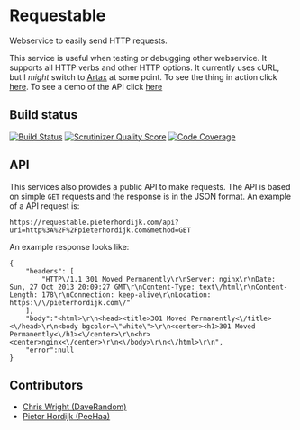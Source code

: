 Requestable
===========

Webservice to easily send HTTP requests.

This service is useful when testing or debugging other webservice. It supports all HTTP verbs and other HTTP options. It currently uses cURL, but I *might* switch to [Artax][artax] at some point. To see the thing in action click [here][demo]. To see a demo of the API click [here][api-demo]

Build status
------------

[![Build Status](https://travis-ci.org/PeeHaa/Requestable.png?branch=master)](https://travis-ci.org/PeeHaa/Requestable) [![Scrutinizer Quality Score](https://scrutinizer-ci.com/g/PeeHaa/Requestable/badges/quality-score.png?s=bc65c4a6a698cb399eacae4160e8dbc970ffcf34)](https://scrutinizer-ci.com/g/PeeHaa/Requestable/) [![Code Coverage](https://scrutinizer-ci.com/g/PeeHaa/Requestable/badges/coverage.png?s=c8455a69d302e104080ea4fc0d8b37c514a124d8)](https://scrutinizer-ci.com/g/PeeHaa/Requestable/)

API
---

This services also provides a public API to make requests. The API is based on simple `GET` requests and the response is in the JSON format. An example of a API request is:

    https://requestable.pieterhordijk.com/api?uri=http%3A%2F%2Fpieterhordijk.com&method=GET

An example response looks like:

    {
        "headers": [
            "HTTP\/1.1 301 Moved Permanently\r\nServer: nginx\r\nDate: Sun, 27 Oct 2013 20:09:27 GMT\r\nContent-Type: text\/html\r\nContent-Length: 178\r\nConnection: keep-alive\r\nLocation: https:\/\/pieterhordijk.com\/"
        ],
        "body":"<html>\r\n<head><title>301 Moved Permanently<\/title><\/head>\r\n<body bgcolor=\"white\">\r\n<center><h1>301 Moved Permanently<\/h1><\/center>\r\n<hr><center>nginx<\/center>\r\n<\/body>\r\n<\/html>\r\n",
        "error":null
    }

Contributors
------------

- [Chris Wright (DaveRandom)][daverandom]
- [Pieter Hordijk (PeeHaa)][peehaa]

[artax]: https://github.com/rdlowrey/Artax
[demo]: https://requestable.pieterhordijk.com
[api-demo]: https://requestable.pieterhordijk.com/api?uri=http%3A%2F%2Fpieterhordijk.com&method=GET
[peehaa]: https://github.com/PeeHaa
[daverandom]: https://github.com/DaveRandom
